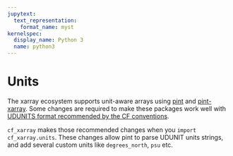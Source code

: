 ```yaml
---
jupytext:
  text_representation:
    format_name: myst    
kernelspec:
  display_name: Python 3
  name: python3
---
```


# Units

The xarray ecosystem supports unit-aware arrays using  [pint](https://pint.readthedocs.io) and [pint-xarray](https://pint-xarray.readthedocs.io). Some changes are required to make these packages work well with [UDUNITS format recommended by the CF conventions](http://cfconventions.org/Data/cf-conventions/cf-conventions-1.8/cf-conventions.html#units).

`cf_xarray` makes those recommended changes when you `import cf_xarray.units`. These changes allow pint to parse UDUNIT units strings, and add several custom units like `degrees_north`, `psu` etc.
